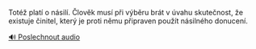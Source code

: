 
Totéž platí o násilí. Člověk musí při výběru brát v úvahu skutečnost, že existuje činitel, který je proti němu připraven použít násilného donucení.

[🔊 Poslechnout audio](/data/7-paragraphs/audio/chapter_125/para_003-Tot-plat-o-nsil-lovk-mus-pi-vbru-brt.mp3)
